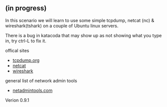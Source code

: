 ## (in progress)

In this scenario we will learn to use some simple tcpdump, netcat (nc) & wireshark(tshark) on a couple of  Ubuntu linux servers.

There is a bug in katacoda that may show up as not showing what you type in, try ctrl-L to fix it.

offical sites
- [tcpdump.org](https://www.tcpdump.org/)
- [netcat](http://netcat.sourceforge.net/)
- [wireshark](https://www.wireshark.org/)

general list of network admin tools
- [netadmintools.com](https://www.netadmintools.com/)


Verion 0.9.1